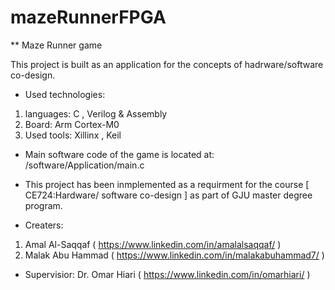 # mazeRunnerFPGA
** Maze Runner game 

This project is built as an application for the concepts of hadrware/software co-design.

* Used technologies:
1. languages: C , Verilog & Assembly
2. Board: Arm Cortex-M0
3. Used tools: Xillinx  , Keil

* Main software code of the game is located at:
/software/Application/main.c

* This project has been inmplemented as a requirment for the course [ CE724:Hardware/ software co-design ] as part of GJU master degree program.

* Creaters: 
 1. Amal Al-Saqqaf ( https://www.linkedin.com/in/amalalsaqqaf/ )
 2. Malak Abu Hammad ( https://www.linkedin.com/in/malakabuhammad7/ )
 
 * Supervisior: 
 Dr. Omar Hiari ( https://www.linkedin.com/in/omarhiari/ )
